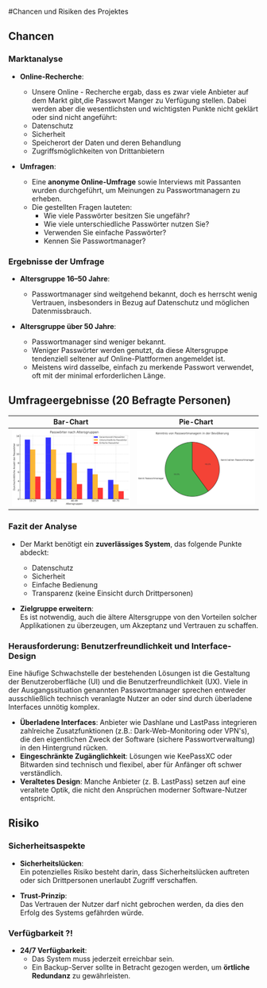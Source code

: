 #Chancen und Risiken des Projektes

## Chancen 

### Marktanalyse
- **Online-Recherche**:  
  -	Unsere Online - Recherche ergab, dass es zwar viele Anbieter auf dem Markt gibt,die Passwort Manger zu Verfügung stellen. Dabei werden aber die wesentlichsten und wichtigsten Punkte nicht geklärt oder sind nicht angeführt:  
  - Datenschutz  
  - Sicherheit  
  - Speicherort der Daten und deren Behandlung  
  - Zugriffsmöglichkeiten von Drittanbietern  

- **Umfragen**:  
  - Eine **anonyme Online-Umfrage** sowie Interviews mit Passanten wurden durchgeführt, um Meinungen zu Passwortmanagern zu erheben.  
  - Die gestellten Fragen lauteten:  
    - Wie viele Passwörter besitzen Sie ungefähr?  
    - Wie viele unterschiedliche Passwörter nutzen Sie?  
    - Verwenden Sie einfache Passwörter?  
    - Kennen Sie Passwortmanager?  

### Ergebnisse der Umfrage
- **Altersgruppe 16–50 Jahre**:  
  - Passwortmanager sind weitgehend bekannt, doch es herrscht wenig Vertrauen, insbesonders in Bezug auf Datenschutz und möglichen Datenmissbrauch. 

- **Altersgruppe über 50 Jahre**:  
  - Passwortmanager sind weniger bekannt.  
  - Weniger Passwörter werden genutzt, da diese Altersgruppe tendenziell seltener auf Online-Plattformen angemeldet ist.  
  - Meistens wird dasselbe, einfach zu merkende Passwort verwendet, oft mit der minimal erforderlichen Länge.

## Umfrageergebnisse (20 Befragte Personen)

| Bar-Chart | Pie-Chart |
|------------------------|---------------------------|
| ![Survey BarChart](../Ressources/Survey_Data/Survey_BarChart.png) | ![Survey PieChart](../Ressources/Survey_Data/Survey_PieChart.png) |

### Fazit der Analyse
- Der Markt benötigt ein **zuverlässiges System**, das folgende Punkte abdeckt:  
  - Datenschutz  
  - Sicherheit  
  - Einfache Bedienung  
  - Transparenz (keine Einsicht durch Drittpersonen)  

- **Zielgruppe erweitern**:  
  Es ist notwendig, auch die ältere Altersgruppe von den Vorteilen solcher Applikationen zu überzeugen, um Akzeptanz und Vertrauen zu schaffen.

### Herausforderung: Benutzerfreundlichkeit und Interface-Design
Eine häufige Schwachstelle der bestehenden Lösungen ist die Gestaltung der Benutzeroberfläche (UI) und die Benutzerfreundlichkeit (UX). 
Viele in der Ausgangssituation genannten Passwortmanager sprechen entweder ausschließlich technisch veranlagte Nutzer an oder sind durch überladene Interfaces unnötig komplex.

- **Überladene Interfaces**: Anbieter wie Dashlane und LastPass integrieren zahlreiche Zusatzfunktionen (z.B.: Dark-Web-Monitoring oder VPN's), die den eigentlichen Zweck der Software (sichere Passwortverwaltung) in den Hintergrund rücken.
- **Eingeschränkte Zugänglichkeit**: Lösungen wie KeePassXC oder Bitwarden sind technisch und flexibel, aber für Anfänger oft schwer verständlich.
- **Veraltetes Design**: Manche Anbieter (z. B. LastPass) setzen auf eine veraltete Optik, die nicht den Ansprüchen moderner Software-Nutzer entspricht.

## Risiko

### Sicherheitsaspekte
- **Sicherheitslücken**:  
  Ein potenzielles Risiko besteht darin, dass Sicherheitslücken auftreten oder sich Drittpersonen unerlaubt Zugriff verschaffen.  

- **Trust-Prinzip**:  
  Das Vertrauen der Nutzer darf nicht gebrochen werden, da dies den Erfolg des Systems gefährden würde.  

### Verfügbarkeit ?!
- **24/7 Verfügbarkeit**:  
  - Das System muss jederzeit erreichbar sein.  
  - Ein Backup-Server sollte in Betracht gezogen werden, um **örtliche Redundanz** zu gewährleisten.
